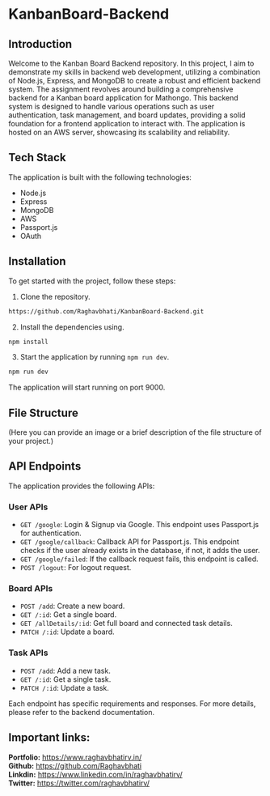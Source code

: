 # KanbanBoard-Backend

## Introduction
Welcome to the Kanban Board Backend repository. In this project, I aim to demonstrate my skills in backend web development, utilizing a combination of Node.js, Express, and MongoDB to create a robust and efficient backend system. The assignment revolves around building a comprehensive backend for a Kanban board application for Mathongo. This backend system is designed to handle various operations such as user authentication, task management, and board updates, providing a solid foundation for a frontend application to interact with. The application is hosted on an AWS server, showcasing its scalability and reliability.

## Tech Stack
The application is built with the following technologies:
- Node.js
- Express
- MongoDB
- AWS
- Passport.js
- OAuth

## Installation
To get started with the project, follow these steps:

1. Clone the repository.

```bash
https://github.com/Raghavbhati/KanbanBoard-Backend.git
```

2. Install the dependencies using.

```bash
npm install
```

3. Start the application by running `npm run dev`.

```bash
npm run dev
```

The application will start running on port 9000.

## File Structure
(Here you can provide an image or a brief description of the file structure of your project.)

## API Endpoints
The application provides the following APIs:

### User APIs
- `GET /google`: Login & Signup via Google. This endpoint uses Passport.js for authentication.
- `GET /google/callback`: Callback API for Passport.js. This endpoint checks if the user already exists in the database, if not, it adds the user.
- `GET /google/failed`: If the callback request fails, this endpoint is called.
- `POST /logout`: For logout request.

### Board APIs
- `POST /add`: Create a new board.
- `GET /:id`: Get a single board.
- `GET /allDetails/:id`: Get full board and connected task details.
- `PATCH /:id`: Update a board.

### Task APIs
- `POST /add`: Add a new task.
- `GET /:id`: Get a single task.
- `PATCH /:id`: Update a task.

Each endpoint has specific requirements and responses. For more details, please refer to the backend documentation.


## Important links:


**Portfolio:** https://www.raghavbhatirv.in/
<br>
**Github:** https://github.com/Raghavbhati
<br>
**Linkdin:** https://www.linkedin.com/in/raghavbhatirv/
<br>
**Twitter:** https://twitter.com/raghavbhatirv/
